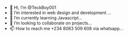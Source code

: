 - 👋 Hi, I’m @TeckBoy001
- 👀 I’m interested in web design and development ...
- 🌱 I’m currently learning Javascript...
- 💞️ I’m looking to collaborate on projects...
- 📫 How to reach me +234 8083 509 608 via whatsapp...

<!---
TeckBoy001/TeckBoy001 is a ✨ special ✨ repository because its `README.md` (this file) appears on your GitHub profile.
You can click the Preview link to take a look at your changes.
--->
